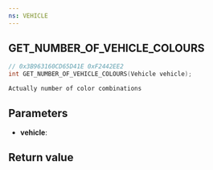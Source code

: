 ```yaml
---
ns: VEHICLE
---
```

## GET_NUMBER_OF_VEHICLE_COLOURS

```c
// 0x3B963160CD65D41E 0xF2442EE2
int GET_NUMBER_OF_VEHICLE_COLOURS(Vehicle vehicle);
```

```
Actually number of color combinations  
```

## Parameters
* **vehicle**: 

## Return value

